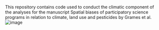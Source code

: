 This repository contains code used to conduct the climatic component of the analyses for the manuscript Spatial biases of participatory science programs in relation to climate, land use and pesticides by Grames et al.![image](https://github.com/yiabek/SBUS_drivers/assets/64115358/9bf3a74c-f61d-4a31-90c5-85f75c64988b)
